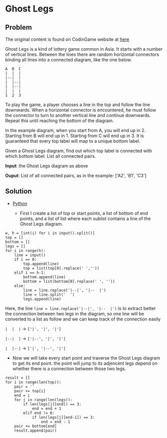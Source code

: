 # Ghost Legs

## Problem

The original content is found on CodinGame website at [here](https://www.codingame.com/ide/puzzle/ghost-legs)

Ghost Legs is a kind of lottery game common in Asia. It starts with a number of vertical lines. Between the lines there are random horizontal connectors binding all lines into a connected diagram, like the one below.

```
A  B  C
|  |  |
|--|  |
|  |--|
|  |--|
|  |  |
1  2  3
```

To play the game, a player chooses a line in the top and follow the line downwards. When a horizontal connector is encountered, he must follow the connector to turn to another vertical line and continue downwards. Repeat this until reaching the bottom of the diagram.

In the example diagram, when you start from A, you will end up in 2. Starting from B will end up in 1. Starting from C will end up in 3. It is guaranteed that every top label will map to a unique bottom label.

Given a Ghost Legs diagram, find out which top label is connected with which bottom label. List all connected pairs.

**Input**: the Ghost Legs diagram as above

**Ouput**: List of all connected pairs, as in the example: ['A2', 'B1', 'C3']

## Solution

* [Python](https://github.com/nnguyen168/codingame-puzzle/blob/master/Easy/Ghost-Legs/solution.py)

  * First I create a list of top or start points, a list of bottom of end points, and a list of list where each sublist contains 
  a line of the Ghost Legs diagram.
```
w, h = [int(i) for i in input().split()]
top = []
bottom = []
legs = []
for i in range(h):
    line = input()
    if i == 0:
        top.append(line)
        top = list(top[0].replace(' ',''))
    elif i == h-1:
        bottom.append(line)
        bottom = list(bottom[0].replace(' ', ''))
    else:
        line = line.replace('|--|', '|--  |')
        line = line.split('  ')
        legs.append(line)
```
Here, the line ```line = line.replace('|--|', '|--  |')``` is to extract better the connection between two legs in the diagram, so one line will be converted to a list as follow and we can keep track of the connection easily

```|  |  |``` -> ```['|', '|', '|']```

```|--|  |``` -> ```['|--', '|', '|']```

```|  |--|``` -> ```['|', '|--', '|']```

 * Now we will take every start point and traverse the Ghost Legs diagram to get its end point. the point will jump to its adjencent legs depend on whether there is a connection between those two legs.
```
result = []
for i in range(len(top)):
    pair = ''
    pair += top[i]
    end = i
    for j in range(len(legs)):
        if len(legs[j][end]) == 3:
            end = end + 1
        elif end != 0:
            if len(legs[j][end-1]) == 3:
                end = end - 1
    pair += bottom[end]
    result.append(pair)
```
